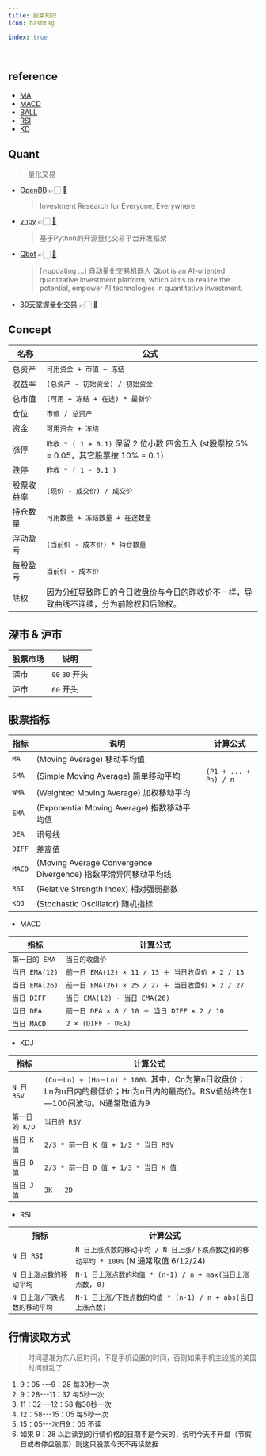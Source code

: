 ```yaml
---
title: 股票知识
icon: hashtag

index: true

---
```


<!-- more -->

## reference

- [MA](https://zh.wikipedia.org/wiki/%E7%A7%BB%E5%8B%95%E5%B9%B3%E5%9D%87)
- [MACD](https://zh.wikipedia.org/wiki/MACD)
- [BALL](https://zh.wikipedia.org/wiki/%E5%B8%83%E6%9E%97%E5%B8%A6)
- [RSI](https://zh.wikipedia.org/wiki/%E7%9B%B8%E5%B0%8D%E5%BC%B7%E5%BC%B1%E6%8C%87%E6%95%B8)
- [KD](https://zh.wikipedia.org/wiki/%E9%9A%8F%E6%9C%BA%E6%8C%87%E6%A0%87)

## Quant
> 量化交易

- [OpenBB](https://openbb.co/) 👉🏻 [🐙](https://github.com/OpenBB-finance/OpenBB)
    > Investment Research for Everyone, Everywhere.
- [vnpy](https://www.vnpy.com/) 👉🏻 [🐙](https://github.com/vnpy/vnpy)
    > 基于Python的开源量化交易平台开发框架
- [Qbot](https://ufund-me.github.io/Qbot) 👉🏻 [🐙](https://github.com/UFund-Me/Qbot)
    > [🔥updating ...] 自动量化交易机器人 Qbot is an AI-oriented quantitative investment platform, which aims to realize the potential, empower AI technologies in quantitative investment.
- [30天掌握量化交易](http://30daydo.com/) 👉🏻 [🐙](https://github.com/Rockyzsu/stock)

## Concept

| 名称 | 公式
| -- | --
| 总资产      | `可用资金 + 市值 + 冻结`
| 收益率      | `(总资产 - 初始资金) / 初始资金`
| 总市值      | `(可用 + 冻结 + 在途) * 最新价`
| 仓位        | `市值 / 总资产`
| 资金        | `可用资金 + 冻结`
| 涨停        | `昨收 * ( 1 + 0.1)`  保留 2 位小数 四舍五入 (st股票按 5% = 0.05，其它股票按 10% = 0.1)
| 跌停        | `昨收 * ( 1 - 0.1 )`
| 股票收益率   | `(现价 - 成交价) / 成交价`
| 持仓数量     | `可用数量 + 冻结数量 + 在途数量`
| 浮动盈亏     | `(当前价 - 成本价) * 持仓数量`
| 每股盈亏     | `当前价 - 成本价`
| 除权        | 因为分红导致昨日的今日收盘价与今日的昨收价不一样，导致曲线不连续，分为前除权和后除权。

## 深市 & 沪市

| 股票市场 | 说明
| --- | ---
| 深市 | `00` `30` 开头
| 沪市 | `60` 开头

## 股票指标

| 指标 | 说明 | 计算公式
| --- | --- | ---
| `MA`      | (Moving Average) 移动平均值 | 
| `SMA`     | (Simple Moving Average) 简单移动平均 | `(P1 + ... + Pn) / n`
| `WMA`     | (Weighted Moving Average) 加权移动平均 | 
| `EMA`     | (Exponential Moving Average) 指数移动平均值 | 
| `DEA`     | 讯号线
| `DIFF`    | 差离值
| `MACD`    | (Moving Average Convergence Divergence) 指数平滑异同移动平均线 | 
| `RSI`     | (Relative Strength Index) 相对强弱指数 | 
| `KDJ`     | (Stochastic Oscillator) 随机指标 | 

- MACD

| 指标 | 计算公式
| --- | ---
| `第一日的 EMA`    | `当日的收盘价`
| `当日 EMA(12)`    | `前一日 EMA(12) × 11 / 13 ＋ 当日收盘价 × 2 / 13`
| `当日 EMA(26)`    | `前一日 EMA(26) × 25 / 27 ＋ 当日收盘价 × 2 / 27`
| `当日 DIFF`       | `当日 EMA(12) - 当日 EMA(26)`
| `当日 DEA`        | `前一日 DEA × 8 / 10 ＋ 当日 DIFF × 2 / 10`
| `当日 MACD`       | `2 × (DIFF - DEA)`
 
- KDJ

| 指标 | 计算公式
| --- | ---
| `N 日 RSV`    | `(Cn－Ln) ÷ (Hn－Ln) * 100% `其中，Cn为第n日收盘价；Ln为n日内的最低价；Hn为n日内的最高价。RSV值始终在1—100间波动。N通常取值为9
| `第一日的 K/D` | `当日的 RSV`
| `当日 K 值`    | `2/3 * 前一日 K 值 + 1/3 * 当日 RSV`
| `当日 D 值`    | `2/3 * 前一日 D 值 + 1/3 * 当日 K 值`
| `当日 J 值`    | `3K - 2D`
 
- RSI

| 指标 | 计算公式
| --- | ---
| `N 日 RSI` | `N 日上涨点数的移动平均 / N 日上涨/下跌点数之和的移动平均 * 100%` (N 通常取值 6/12/24)
| `N 日上涨点数的移动平均`      | `N-1 日上涨点数的均值 * (n-1) / n + max(当日上涨点数, 0)`
| `N 日上涨/下跌点数的移动平均` | `N-1 日上涨/下跌点数的均值 * (n-1) / n + abs(当日上涨点数)`

## 行情读取方式
> 时间基准为东八区时间，不是手机设置的时间，否则如果手机主设施的美国时间就乱了
1.  9：05 ---9：28 每30秒一次
2.  9：28---11：32 每5秒一次
3.  11：32---12：58 每30秒一次
4.  12：58---15：05 每5秒一次
5.  15：05---次日9：05 不读
6.  如果 9：28 以后读到的行情价格的日期不是今天的，说明今天不开盘（节假日或者停盘股票）则这只股票今天不再读数据
